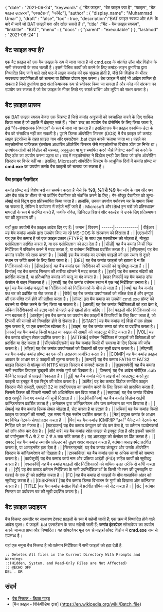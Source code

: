 {
  "date" : "2021-06-24",
  "keywords" :[ "बैट फाइल", "बैट फाइल क्या है", "फाइल", "बैट फाइल उदाहरण", "एक्सटेंशन", "फॉर्मेट"],
  "author" : {
    "display_name" : "Muhammad Umar"
},
  "draft" : "false",
  "toc" : true,
  "description":"BAT फ़ाइल स्वरूप और API के बारे में जानें जो BAT फ़ाइलें बना और खोल सकते हैं।",
  "title" :"बैट - बैच फ़ाइल स्वरूप",
  "linktitle" : "BAT",
  "menu" : {
    "docs" : {
      "parent" : "executable"
}
},
  "lastmod" : "2021-06-24"
}

## बैट फाइल क्या है?
एक बैट फ़ाइल को एक बैच फ़ाइल के रूप में जाना जाता है जो cmd.exe के अंतर्गत डॉस और विंडोज के सभी संस्करणों के साथ चलती है। इसमें विभिन्न कार्यों को करने के लिए कमांड-लाइन दुभाषिया द्वारा निष्पादित किए जाने वाले सादे पाठ में लाइन कमांड की एक श्रृंखला होती है, जैसे कि विंडोज के भीतर रखरखाव उपयोगिताओं को चलाना या विशिष्ट प्रोग्राम शुरू करना। बैच फ़ाइल में कोई भी आदेश शामिल हो सकता है जिसे दुभाषिया द्वारा अंतःक्रियात्मक रूप से स्वीकार किया जा सकता है और कोड की संरचना का उपयोग कर सकता है जो बैच फ़ाइल के भीतर लिखे गए सशर्त ब्रांचिंग और लूपिंग को सक्षम करता है।
## बैट फ़ाइल प्रारूप
एक BAT फ़ाइल स्वरूप केवल एक स्क्रिप्ट है जिसे कमांड अनुक्रमों को स्वचालित करने के लिए शामिल किया जाता है जो प्रकृति में दोहराए जाते हैं। "बैच" शब्द का उपयोग बैच प्रोसेसिंग के लिए किया जाता है, इसे "गैर-संवादात्मक निष्पादन" के रूप में माना जा सकता है। इसलिए एक बैच फ़ाइल एकाधिक डेटा के बैच को संसाधित नहीं कर सकती है। पुराने डिस्क ऑपरेटिंग सिस्टम (DOS) में बैच फ़ाइल को कमांड लाइन इंटरफ़ेस के तहत फ़ाइल नाम और एक्सटेंशन .bat टाइप करके चलाया जाता था। पहले का माइक्रोसॉफ्ट ग्राफिकल इंटरफेस आधारित ऑपरेटिंग सिस्टम जैसे माइक्रोसॉफ्ट विंडोज डॉस पर निर्भर था। उपयोगकर्ताओं को विंडोज़ की मरम्मत, अनुकूलन या पुनः स्थापित करने जैसे विशिष्ट कार्यों को करने के लिए डॉस का उपयोग करना पड़ता था। बाद में माइक्रोसॉफ्ट ने विंडोज एनटी पेश किया जो डॉस ऑपरेटिंग सिस्टम पर निर्भर नहीं था। इसलिए, Microsoft ऑपरेटिंग सिस्टम के आधुनिक दिनों में कमांड प्रॉम्प्ट या **cmd.exe** का उपयोग करके बैच फ़ाइलों को चलाया जा सकता है।
### बैच फ़ाइल पैरामीटर
कमांड प्रॉम्प्ट कई विशेष चरों का समर्थन करता है जैसे कि **%0, %1 से %9** बैच जॉब के नाम और पथ और बैच जॉब के भीतर से नौ कॉलिंग पैरामीटर को संदर्भित करने के लिए। गैर-मौजूद पैरामीटर को शून्य-लंबाई वाले स्ट्रिंग द्वारा प्रतिस्थापित किया जाता है। हालांकि, उनका उपयोग पर्यावरण चर के समान किया जा सकता है, लेकिन वे पर्यावरण में सहेजे नहीं जाते हैं। Microsoft और IBM इन चरों को प्रतिस्थापन मापदंडों के रूप में संदर्भित करते हैं, जबकि नोवेल, डिजिटल रिसर्च और काल्डेरा ने उनके लिए प्रतिस्थापन चर की शुरुआत की।

यहाँ कुछ उपयोगी बैच फ़ाइल आदेश दिए गए हैं:
| कमान | विवरण |
------|------------|
| वीईआर | यह बैच कमांड आपके द्वारा उपयोग किए जा रहे MS-DOS के संस्करण को दिखाता है। |
|एएसओसी| यह एक बैच कमांड है जो एक फ़ाइल प्रकार (FTYPE) के साथ एक एक्सटेंशन को जोड़ता है, मौजूदा एसोसिएशन प्रदर्शित करता है, या एक एसोसिएशन को हटा देता है। |
|सीडी| यह बैच कमांड किसी भिन्न निर्देशिका में परिवर्तन करने में मदद करता है, या वर्तमान निर्देशिका प्रदर्शित करता है। |
|सीएलएस| यह बैच कमांड स्क्रीन को साफ करता है। |
|कॉपी| इस बैच कमांड का उपयोग फाइलों को एक स्थान से दूसरे स्थान पर कॉपी करने के लिए किया जाता है। |
|DEL| यह बैच कमांड फाइलों को हटाता है न कि निर्देशिकाओं को। |
|डीआईआर| यह बैच कमांड एक निर्देशिका की सामग्री को सूचीबद्ध करता है। |
|दिनांक| यह बैच कमांड सिस्टम की तारीख खोजने में मदद करता है। |
|इको| यह बैच कमांड संदेशों को प्रदर्शित करता है, या प्रतिध्वनित कमांड को चालू या बंद करता है। |
|बाहर निकलें| यह बैच कमांड डॉस कंसोल से बाहर निकलता है। |
|एमडी| यह बैच कमांड वर्तमान स्थान में एक नई निर्देशिका बनाता है। |
|मूव| यह बैच कमांड फाइलों या निर्देशिकाओं को निर्देशिकाओं के बीच ले जाता है। |
|पथ| यह बैच कमांड पथ चर को प्रदर्शित या सेट करता है। |
|रोकें| यह बैच कमांड उपयोगकर्ता को संकेत देता है और इनपुट की एक पंक्ति दर्ज होने की प्रतीक्षा करता है। |
|प्रॉम्प्ट| इस बैच कमांड का उपयोग cmd.exe प्रॉम्प्ट को बदलने या रीसेट करने के लिए किया जा सकता है। |
|आरडी| यह बैच कमांड निर्देशिकाओं को हटा देता है, लेकिन निर्देशिकाओं को हटाए जाने से पहले उन्हें खाली होना चाहिए। |
|रेन| फाइलों और निर्देशिकाओं का नाम बदलता है |
|आरईएम| इस बैच कमांड का उपयोग बैच फ़ाइलों में टिप्पणियों के लिए किया जाता है, जो टिप्पणी की सामग्री को निष्पादित होने से रोकता है। |
|START| यह बैच कमांड नई विंडो में एक प्रोग्राम शुरू करता है, या एक दस्तावेज़ खोलता है। |
|टाइम| यह बैच कमांड समय को सेट या प्रदर्शित करता है। |
|प्रकार| यह बैच कमांड किसी फाइल या फाइल की सामग्री को आउटपुट में प्रिंट करता है। |
|VOL| यह बैच कमांड वॉल्यूम लेबल प्रदर्शित करता है। |
|ATTRIB| वर्तमान निर्देशिका में फ़ाइलों की विशेषताओं को प्रदर्शित या सेट करता है |
|सीएचकेडीएसके| यह बैच कमांड किसी भी समस्या के लिए डिस्क की जाँच करता है। |
|चॉइस| यह बैच कमांड उपयोगकर्ता को विकल्पों की एक सूची प्रदान करता है। |
|सीएमडी| यह बैच कमांड कमांड प्रॉम्प्ट का एक और उदाहरण आमंत्रित करता है। |
|COMP| यह बैच कमांड फ़ाइल आकार के आधार पर 2 फाइलों की तुलना करता है। |
|कन्वर्ट| यह बैच कमांड FAT16 या FAT32 फाइल सिस्टम से वॉल्यूम को NTFS फाइल सिस्टम में कनवर्ट करता है। |
|ड्राइवरक्वेरी| यह बैच कमांड सभी स्थापित डिवाइस ड्राइवरों और उनके गुणों को दिखाता है। |
|विस्तार| यह बैच आदेश संपीड़ित .cab कैबिनेट फ़ाइलों से फ़ाइलें निकालता है। |
|ढूंढें| यह बैच कमांड मेलिंग लाइनों को आउटपुट करते हुए फाइलों या इनपुट में एक स्ट्रिंग की खोज करता है। |
|फॉर्मेट| यह बैच कमांड विंडोज समर्थित फाइल सिस्टम जैसे एफएटी, एफएटी 32 या एनटीएफएस का उपयोग करने के लिए डिस्क को प्रारूपित करता है, जिससे डिस्क की पिछली सामग्री को अधिलेखित कर दिया जाता है। |
|सहायता| यह बैच कमांड विंडोज द्वारा आपूर्ति किए गए कमांड की सूची दिखाता है। |
|आईपीकॉन्फिग| यह बैच कमांड विंडोज आईपी कॉन्फ़िगरेशन प्रदर्शित करता है। कनेक्शन द्वारा कॉन्फ़िगरेशन और उस कनेक्शन का नाम दिखाता है। |
|लेबल| यह बैच कमांड डिस्क लेबल जोड़ता है, सेट करता है या हटाता है। |
|अधिक| यह बैच कमांड किसी फ़ाइल या फ़ाइलों की सामग्री, एक समय में एक स्क्रीन प्रदर्शित करता है। |
|नेट| प्रयुक्त कमांड के आधार पर विभिन्न नेटवर्क सेवाएं प्रदान करता है। |
|पिंग| यह बैच कमांड ICMP/IP "इको" पैकेट को नेटवर्क पर निर्दिष्ट पते पर भेजता है। |
|शटडाउन| यह बैच कमांड कंप्यूटर को बंद कर देता है, या वर्तमान उपयोगकर्ता को लॉग ऑफ कर देता है। |
|सॉर्ट करें| यह बैच कमांड स्रोत फ़ाइल से इनपुट लेता है और इसकी सामग्री को वर्णानुक्रम में A से Z या Z से A तक सॉर्ट करता है। यह आउटपुट को कंसोल पर प्रिंट करता है। |
|सबस्ट| यह बैच कमांड स्थानीय फ़ोल्डर को ड्राइव अक्षर असाइन करता है, वर्तमान असाइनमेंट प्रदर्शित करता है, या असाइनमेंट हटा देता है। |
|सिस्टमइन्फो| यह बैच कमांड कंप्यूटर और उसके ऑपरेटिंग सिस्टम के कॉन्फ़िगरेशन को दिखाता है। |
|टास्ककिल| यह बैच कमांड एक या अधिक कार्यों को समाप्त करता है। |
|कार्यसूची| यह बैच कमांड कार्य नाम और प्रक्रिया आईडी (PID) सहित कार्यों को सूचीबद्ध करता है। |
|एक्सकॉपी| यह बैच कमांड फाइलों और निर्देशिकाओं को अधिक उन्नत तरीके से कॉपी करता है। |
|ट्री| यह बैच कमांड वर्तमान निर्देशिका के सभी उपनिर्देशिकाओं के किसी भी स्तर की पुनरावृत्ति या गहराई के एक ट्री को प्रदर्शित करता है। |
|FC |यह बैच कमांड दो फाइलों के बीच वास्तविक अंतर को सूचीबद्ध करता है। |
|DISKPART |यह बैच कमांड डिस्क विभाजन के गुणों को दिखाता और कॉन्फ़िगर करता है। |
|TITLE |यह बैच कमांड कंसोल विंडो में प्रदर्शित शीर्षक को सेट करता है। |
|सेट | वर्तमान सिस्टम पर पर्यावरण चर की सूची प्रदर्शित करता है। |

## बैट फ़ाइल उदाहरण
बैच स्क्रिप्ट आमतौर पर साधारण टेक्स्ट फ़ाइलों के रूप में सहेजी जाती हैं; एक क्रम में निष्पादित होने वाले आदेश युक्त। ये फ़ाइलें .bat एक्सटेंशन के साथ सहेजी जाती हैं; **कमांड इंटरप्रेटर** सॉफ्टवेयर का उपयोग करके मान्यता प्राप्त और निष्पादित। यह सॉफ्टवेयर मूल रूप से माइक्रोसॉफ्ट विंडोज में **cmd.exe** नाम से उपलब्ध है।

यहां एक नमूना बैच स्क्रिप्ट है जो वर्तमान निर्देशिका में सभी फाइलों को हटा देती है:
```
:: Deletes All files in the Current Directory With Prompts and Warnings
::(Hidden, System, and Read-Only Files are Not Affected)
:: @ECHO OFF
DEL . DR
```


## संदर्भ

* [बैच स्क्रिप्ट - क्विक गाइड](https://www.tutorialspoint.com/batch_script/batch_script_quick_guide.htm)
* [बैच फ़ाइल - विकिपीडिया द्वारा] (https://en.wikipedia.org/wiki/Batch_file)


